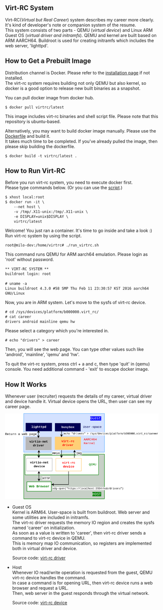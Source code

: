 ## Virt-RC System  

Virt-RC(*Virtual but Real Career*) system describes my career more clearly. It's kind of developer's note or companion system of the resume.   
This system consists of two parts - QEMU (*virtual device*) and Linux ARM Guest OS (*virtual driver and initramfs*).
QEMU and kernel are built based on ARM AARCH64. Buildroot is used for creating initramfs which includes the web server, 'lighttpd'.  

## How to Get a Prebuilt Image  

Distribution channel is Docker. Please refer to the [installation page](https://docs.docker.com/engine/installation/linux/ubuntulinux/) if not installed.  
The virt-rc system requires building not only QEMU but also kernel, 
so docker is a good option to release new built binaries as a snapshot.  

You can pull docker image from docker hub.  

	$ docker pull virtrc/latest

This image includes virt-rc binaries and shell script file. Please note that this repository is ubuntu-based.  

Alternatively, you may want to build docker image manually. Please use the [Dockerfile](https://github.com/milokim/virt-rc/blob/master/docker/Dockerfile) and build it.  
It takes much time to be completed. If you've already pulled the image, then please skip building the dockerfile.  

	$ docker build -t virtrc/latest .

## How to Run Virt-RC  

Before you run virt-rc system, you need to execute docker first.  
Please type commands below. (Or you can use the [script](https://github.com/milokim/virt-rc/blob/master/docker/run_docker.sh).) 

	$ xhost local:root
	$ docker run -it \
	    --net host \
	    -v /tmp/.X11-unix:/tmp/.X11-unix \
	    -e DISPLAY=unix$DISPLAY \
	    virtrc/latest

Welcome! You just ran a container. It's time to go inside and take a look :)  
Run virt-rc system by using the script.  

	root@milo-dev:/home/virtrc# ./run_virtrc.sh

This command runs QEMU for ARM aarch64 emulation. Please login as 'root' without password.  

	** VIRT-RC SYSTEM **
	buildroot login: root

	# uname -a
	Linux buildroot 4.3.0 #58 SMP Thu Feb 11 23:30:57 KST 2016 aarch64 GNU/Linux

Now, you are in ARM system. Let's move to the sysfs of virt-rc device.  

	# cd /sys/devices/platform/b000000.virt_rc/	
	# cat career
	drivers android mainline qemu hw

Please select a category which you're interested in.  

	# echo "drivers" > career

Then, you will see the web page. You can type other values such like 'android', 'mainline', 'qemu' and 'hw'.

To quit the virt-rc system, press ctrl + a and c, then type 'quit' in (qemu) console. 
You need additional command - 'exit' to escape docker image.  

## How It Works  

Whenever user (recruiter) requests the details of my career, virtual driver and device handle it. 
Virtual device opens the URL, then user can see my career page.  


![digram](https://github.com/milokim/virt-rc/blob/master/virtrc_diagram.png)


* Guest OS  
Kernel is ARM64. User-space is built from buildroot. Web server and some utilities are included in initramfs.  
The virt-rc driver requests the memory IO region and creates the sysfs named 'career' on initialization.  
As soon as a value is written to 'career', then virt-rc driver sends a command to virt-rc device in QEMU.  
This is memory map IO communication, so registers are implemented both in virtual driver and device.  

	Source code: [virt-rc driver](https://github.com/milokim/virt-rc/blob/master/kernel/0001-platform-Add-virt-rc-driver.patch)

* Host  
Whenever IO read/write operation is requested from the guest, QEMU virt-rc device handles the command.  
In case a command is for opening URL, then virt-rc device runs a web browser and request a URL.  
Then, web server in the guest responds through the virtual network.  

	Source code: [virt-rc device](https://github.com/milokim/virt-rc/blob/master/qemu/0001-hw-arm-aarch64-Add-virt-rc-device.patch)
